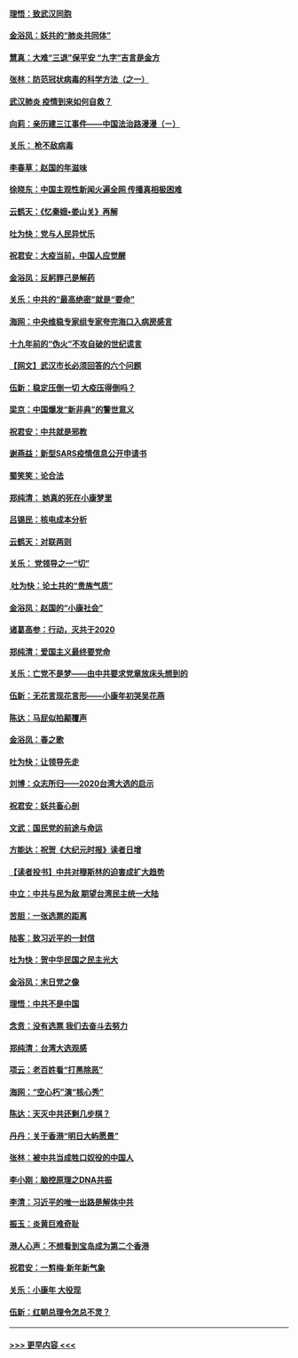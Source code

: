 #### [理悟：致武汉同胞](../pages/nsc993/n11831522.md?t=01301333) 
#### [金浴凤：妖共的“肺炎共同体”](../pages/nsc993/n11829448.md?t=01301333) 
#### [慧真：大难“三退”保平安 “九字”吉言是金方](../pages/nsc993/n11829501.md?t=01301333) 
#### [张林：防范冠状病毒的科学方法（之一）](../pages/nsc993/n11828618.md?t=01301333) 
#### [武汉肺炎 疫情到来如何自救？](../pages/nsc993/n11827632.md?t=01301333) 
#### [向莉：亲历建三江事件——中国法治路漫漫（ㄧ）](../pages/nsc993/n11827190.md?t=01301333) 
#### [关乐： 枪不敌病毒](../pages/nsc993/n11826746.md?t=01301333) 
#### [李春草：赵国的年滋味](../pages/nsc993/n11826321.md?t=01301333) 
#### [徐晓东：中国主观性新闻火遍全网 传播真相极困难](../pages/nsc993/n11826508.md?t=01301333) 
#### [云鹤天：《忆秦娥▪娄山关》再解](../pages/nsc993/n11824682.md?t=01301333) 
#### [吐为快：党与人民异忧乐](../pages/nsc993/n11824660.md?t=01301333) 
#### [祝君安：大疫当前，中国人应觉醒](../pages/nsc993/n11821946.md?t=01301333) 
#### [金浴凤：反躬罪己是解药](../pages/nsc993/n11820280.md?t=01301333) 
#### [关乐：中共的“最高绝密”就是“要命”](../pages/nsc993/n11816946.md?t=01301333) 
#### [海网：中央维稳专家组专家夸完海口入病房感言](../pages/nsc993/n11815138.md?t=01301333) 
#### [十九年前的“伪火”不攻自破的世纪谎言](../pages/nsc993/n11813238.md?t=01301333) 
#### [【网文】武汉市长必须回答的六个问题](../pages/nsc993/n11813848.md?t=01301333) 
#### [伍新：稳定压倒一切 大疫压得倒吗？](../pages/nsc993/n11812634.md?t=01301333) 
#### [梁京：中国爆发“新非典”的警世意义](../pages/nsc993/n11812554.md?t=01301333) 
#### [祝君安：中共就是邪教](../pages/nsc993/n11812431.md?t=01301333) 
#### [谢燕益：新型SARS疫情信息公开申请书](../pages/nsc993/n11808840.md?t=01301333) 
#### [蜀笑笑：论合法](../pages/nsc993/n11808064.md?t=01301333) 
#### [郑纯清： 她真的死在小康梦里](../pages/nsc993/n11806623.md?t=01301333) 
#### [吕锡民：核电成本分析](../pages/nsc993/n11806284.md?t=01301333) 
#### [云鹤天：对联两则](../pages/nsc993/n11805957.md?t=01301333) 
#### [关乐： 党领导之一“切”](../pages/nsc993/n11804505.md?t=01301333) 
#### [ 吐为快：论土共的“贵族气质”](../pages/nsc993/n11804490.md?t=01301333) 
#### [金浴凤：赵国的“小康社会”](../pages/nsc993/n11804452.md?t=01301333) 
#### [诸葛高参：行动，灭共于2020](../pages/nsc993/n11804120.md?t=01301333) 
#### [郑纯清：爱国主义最终要党命](../pages/nsc993/n11802197.md?t=01301333) 
#### [关乐：亡党不是梦——由中共要求党章放床头想到的](../pages/nsc993/n11802156.md?t=01301333) 
#### [伍新：无花言现花言形——小康年初哭吴花燕](../pages/nsc993/n11800044.md?t=01301333) 
#### [陈达：马屁似拍颠覆声](../pages/nsc993/n11800010.md?t=01301333) 
#### [金浴凤：春之歌](../pages/nsc993/n11797687.md?t=01301333) 
#### [吐为快：让领导先走](../pages/nsc993/n11797512.md?t=01301333) 
#### [刘博：众志所归——2020台湾大选的启示](../pages/nsc993/n11796878.md?t=01301333) 
#### [祝君安：妖共畜心剖](../pages/nsc993/n11794273.md?t=01301333) 
#### [文武：国民党的前途与命运](../pages/nsc993/n11794198.md?t=01301333) 
#### [方能达：祝贺《大纪元时报》读者日增](../pages/nsc993/n11793807.md?t=01301333) 
#### [【读者投书】中共对穆斯林的迫害成扩大趋势](../pages/nsc993/n11791371.md?t=01301333) 
#### [中立：中共与民为敌 期望台湾民主统一大陆](../pages/nsc993/n11790392.md?t=01301333) 
#### [苦胆：一张选票的距离](../pages/nsc993/n11788914.md?t=01301333) 
#### [陆客：致习近平的一封信](../pages/nsc993/n11788867.md?t=01301333) 
#### [吐为快：贺中华民国之民主光大](../pages/nsc993/n11788618.md?t=01301333) 
#### [金浴凤：末日党之像](../pages/nsc993/n11787475.md?t=01301333) 
#### [理悟：中共不是中国](../pages/nsc993/n11787463.md?t=01301333) 
#### [念贲：没有选票  我们去奋斗去努力](../pages/nsc993/n11787398.md?t=01301333) 
#### [郑纯清：台湾大选观感](../pages/nsc993/n11786210.md?t=01301333) 
#### [项云：老百姓看“打黑除恶”](../pages/nsc993/n11785398.md?t=01301333) 
#### [海网：“空心朽”演“核心秀”](../pages/nsc993/n11783874.md?t=01301333) 
#### [陈达：天灭中共还剩几步棋？](../pages/nsc993/n11783719.md?t=01301333) 
#### [丹丹：关于香港“明日大屿愿景”](../pages/nsc993/n11783273.md?t=01301333) 
#### [张林：被中共当成牲口奴役的中国人](../pages/nsc993/n11782397.md?t=01301333) 
#### [李小刚：脑控原理之DNA共振](../pages/nsc993/n11780962.md?t=01301333) 
#### [李清：习近平的唯一出路是解体中共](../pages/nsc993/n11780866.md?t=01301333) 
#### [振玉：炎黄巨难奇耻](../pages/nsc993/n11779632.md?t=01301333) 
#### [港人心声：不想看到宝岛成为第二个香港](../pages/nsc993/n11778817.md?t=01301333) 
#### [祝君安：一剪梅‧新年新气象](../pages/nsc993/n11776340.md?t=01301333) 
#### [关乐：小康年 大役现](../pages/nsc993/n11774213.md?t=01301333) 
#### [伍新：红朝总理令怎总不灵？](../pages/nsc993/n11770813.md?t=01301333) 

----
#### [ >>> 更早内容 <<< ](../indexes/nsc993-earlier.md)
